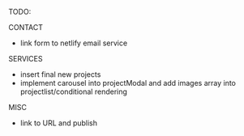 TODO:



CONTACT
  - link form to netlify email service


SERVICES
  - insert final new projects
  - implement carousel into projectModal and add images array into projectlist/conditional rendering


MISC

  -  link to URL and publish
